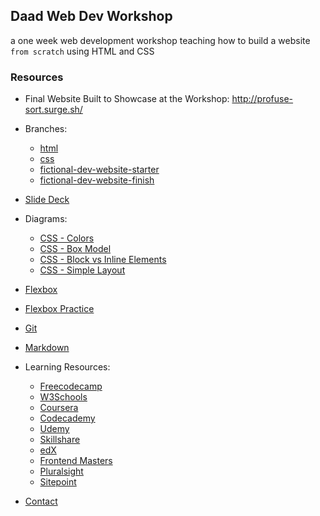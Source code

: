## Daad Web Dev Workshop

a one week web development workshop teaching how to build a website `from scratch` using HTML and CSS

### Resources

- Final Website Built to Showcase at the Workshop: http://profuse-sort.surge.sh/

- Branches:

  - [html](https://github.com/joymichs/daad-web-dev-workshop/tree/html)
  - [css](https://github.com/joymichs/daad-web-dev-workshop/tree/css)
  - [fictional-dev-website-starter](https://github.com/joymichs/daad-web-dev-workshop/tree/fictional-dev-website-starter)
  - [fictional-dev-website-finish](https://github.com/joymichs/daad-web-dev-workshop/tree/fictional-dev-website-finish)

- [Slide Deck](https://noti.st/joymichs/gavEOm/starting-web-development#sAD7QjG)

- Diagrams:

  - [CSS - Colors](https://drive.google.com/file/d/1IeFSxZJo9sGU0iKyZv2pGb0raGysrqbY/view?usp=sharing)
  - [CSS - Box Model](https://drive.google.com/file/d/1yckxAO176tWc9J7qRsQo4SMXz6uBcThJ/view?usp=sharing)
  - [CSS - Block vs Inline Elements](https://drive.google.com/file/d/1S_Wm1AvpVEROQBooWFwVXdvajkNmhUYj/view?usp=sharing)
  - [CSS - Simple Layout](https://drive.google.com/file/d/1BE7tXZMg3CPgsaJg4VpW5DLs4ZDUUfxX/view?usp=sharing)

- [Flexbox](https://css-tricks.com/snippets/css/a-guide-to-flexbox/)

- [Flexbox Practice](https://flexboxfroggy.com/)

- [Git](https://git-scm.com/book/en/v2/Getting-Started-About-Version-Control)

- [Markdown](https://github.com/adam-p/markdown-here/wiki/Markdown-Cheatsheet)

- Learning Resources:

  - [Freecodecamp](https://learn.freecodecamp.org/)
  - [W3Schools](https://www.w3schools.com/)
  - [Coursera](https://www.coursera.org/)
  - [Codecademy](https://www.codecademy.com/)
  - [Udemy](https://www.udemy.com/the-complete-web-developer-zero-to-mastery/)
  - [Skillshare](https://https://www.skillshare.com/)
  - [edX](https://www.edx.org/)
  - [Frontend Masters](https://frontendmasters.com/)
  - [Pluralsight](https://www.pluralsight.com/)
  - [Sitepoint](https://www.sitepoint.com/)

- [Contact](https://twitter.com/iamjoynwachukwu)
